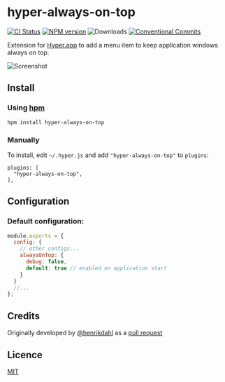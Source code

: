 # hyper-always-on-top

[![CI Status](https://circleci.com/gh/chabou/hyper-always-on-top.svg?style=shield)](https://circleci.com/gh/chabou/hyper-always-on-top)
[![NPM version](https://badge.fury.io/js/hyper-always-on-top.svg)](https://www.npmjs.com/package/hyper-always-on-top)
![Downloads](https://img.shields.io/npm/dm/hyper-always-on-top.svg?style=flat)
[![Conventional Commits](https://img.shields.io/badge/Conventional%20Commits-1.0.0-yellow.svg)](https://conventionalcommits.org)

Extension for [Hyper.app](https://hyper.is) to add a menu item to keep application windows always on top.

![Screenshot](https://cloud.githubusercontent.com/assets/4137761/23342934/6658c074-fc63-11e6-8894-71d4aa47dc3d.png)

## Install

### Using [hpm](https://github.com/zeit/hpm)

```
hpm install hyper-always-on-top
```

### Manually

To install, edit `~/.hyper.js` and add `"hyper-always-on-top"` to `plugins`:

```
plugins: [
  "hyper-always-on-top",
],
```

## Configuration

### Default configuration:

```js
module.exports = {
  config: {
    // other configs...
    alwaysOnTop: {
      debug: false,
      default: true // enabled on application start
    }
  }
  //...
};
```

## Credits

Originally developed by [@henrikdahl](https://github.com/henrikdahl) as a [pull request](https://github.com/zeit/hyper/pull/1560)

## Licence

[MIT](LICENSE.md)
